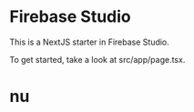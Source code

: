 # Firebase Studio

This is a NextJS starter in Firebase Studio.

To get started, take a look at src/app/page.tsx.
# nu
